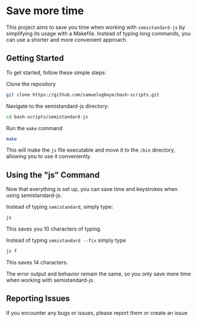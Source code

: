 # Save more time

This project aims to save you time when working with `semistandard-js` by simplifying its usage with a Makefile. Instead of typing long commands, you can use a shorter and more convenient approach.

## Getting Started

To get started, follow these simple steps:

Clone the repository

```bash
git clone https://github.com/samuelogboye/bash-scripts.git
```

Navigate to the semistandard-js directory:

```bash
cd bash-scripts/semistandard-js
```

Run the `make` command
```bash
make
```

This will make the `js` file executable and move it to the `/bin` directory, allowing you to use it conveniently.


## Using the "js" Command

Now that everything is set up, you can save time and keystrokes when using semistandard-js:

Instead of typing `semistandard`, simply type:

```bash
js
```

This saves you 10 characters of typing.


Instead of typing `semistandard --fix` simply type

```bash
js f
```

This saves 14 characters.


The error output and behavior remain the same, so you only save more time when working with semistandard-js.


## Reporting Issues

If you encounter any bugs or issues, please report them or create an issue
